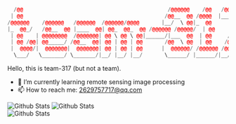  ```C++
   /@@                                              /@@@@@@    /@@   /@@@@@@@@
  | @@                                             /@@__  @@ /@@@@  |_____ @@/
 /@@@@@@    /@@@@@@   /@@@@@@  /@@@@@@/@@@@       |__/  \ @@|_  @@       /@@/ 
|_  @@_/   /@@__  @@ |____  @@| @@_  @@_  @@ /@@@@@@ /@@@@@/  | @@      /@@/  
  | @@    | @@@@@@@@  /@@@@@@@| @@ \ @@ \ @@|______/|___  @@  | @@     /@@/   
  | @@ /@@| @@_____/ /@@__  @@| @@ | @@ | @@       /@@  \ @@  | @@    /@@/    
  |  @@@@/|  @@@@@@@|  @@@@@@@| @@ | @@ | @@      |  @@@@@@/ /@@@@@@ /@@/     
   \___/   \_______/ \_______/|__/ |__/ |__/       \______/ |______/|__/      
```  
Hello, this is team-317 (but not a team).

- 🌱 I’m currently learning remote sensing image processing
- 📫 How to reach me: 2629757717@qq.com



![Github Stats](https://github-readme-stats.vercel.app/api?username=team-317&theme=light&hide_border=true&include_all_commits=true&count_private=true)
![Github Stats](https://github-readme-streak-stats.herokuapp.com/?user=team-317&theme=light&hide_border=true&fire=red&sideNums=red)<br/>
![Github Stats](https://github-readme-stats.vercel.app/api/top-langs/?username=team-317&theme=light&hide_border=false&include_all_commits=true&count_private=true&layout=compact&langs_count=10&include_private=true)
